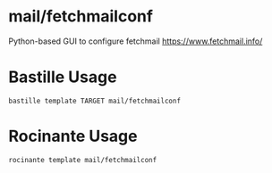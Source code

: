 # mail/fetchmailconf
Python-based GUI to configure fetchmail
https://www.fetchmail.info/

# Bastille Usage
```shell
bastille template TARGET mail/fetchmailconf
```

# Rocinante Usage
```shell
rocinante template mail/fetchmailconf
```
